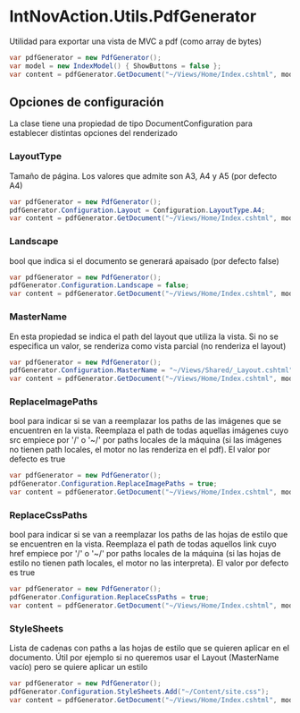 # IntNovAction.Utils.PdfGenerator
Utilidad para exportar una vista de MVC a pdf (como array de bytes)

```c#
var pdfGenerator = new PdfGenerator();
var model = new IndexModel() { ShowButtons = false };
var content = pdfGenerator.GetDocument("~/Views/Home/Index.cshtml", model);
```

## Opciones de configuración
La clase tiene una propiedad de tipo DocumentConfiguration para establecer distintas opciones del renderizado

### LayoutType
Tamaño de página. Los valores que admite son A3, A4 y A5 (por defecto A4)

```c#
var pdfGenerator = new PdfGenerator();
pdfGenerator.Configuration.Layout = Configuration.LayoutType.A4;
var content = pdfGenerator.GetDocument("~/Views/Home/Index.cshtml", model);
```

### Landscape
bool que indica si el documento se generará apaisado (por defecto false)

```c#
var pdfGenerator = new PdfGenerator();
pdfGenerator.Configuration.Landscape = false;
var content = pdfGenerator.GetDocument("~/Views/Home/Index.cshtml", model);
```
### MasterName
En esta propiedad se indica el path del layout que utiliza la vista. Si no se especifica un valor, se renderiza como vista parcial (no renderiza el layout)

```c#
var pdfGenerator = new PdfGenerator();
pdfGenerator.Configuration.MasterName = "~/Views/Shared/_Layout.cshtml";
var content = pdfGenerator.GetDocument("~/Views/Home/Index.cshtml", model);
```

### ReplaceImagePaths

bool para indicar si se van a reemplazar los paths de las imágenes que se encuentren en la vista. Reemplaza el path de todas aquellas imágenes cuyo src empiece por '/' o '~/' por paths locales de la máquina (si las imágenes no tienen path locales, el motor no las renderiza en el pdf).
El valor por defecto es true

```c#
var pdfGenerator = new PdfGenerator();
pdfGenerator.Configuration.ReplaceImagePaths = true;
var content = pdfGenerator.GetDocument("~/Views/Home/Index.cshtml", model);
```

### ReplaceCssPaths

bool para indicar si se van a reemplazar los paths de las hojas de estilo que se encuentren en la vista. Reemplaza el path de todas aquellos link cuyo href empiece por '/' o '~/' por paths locales de la máquina (si las hojas de estilo no tienen path locales, el motor no las interpreta).
El valor por defecto es true

```c#
var pdfGenerator = new PdfGenerator();
pdfGenerator.Configuration.ReplaceCssPaths = true;
var content = pdfGenerator.GetDocument("~/Views/Home/Index.cshtml", model);
```

### StyleSheets

Lista de cadenas con paths a las hojas de estilo que se quieren aplicar en el documento. Útil por ejemplo si no queremos usar el Layout (MasterName vacío) pero se quiere aplicar un estilo

```c#
var pdfGenerator = new PdfGenerator();
pdfGenerator.Configuration.StyleSheets.Add("~/Content/site.css");
var content = pdfGenerator.GetDocument("~/Views/Home/Index.cshtml", model);
```
